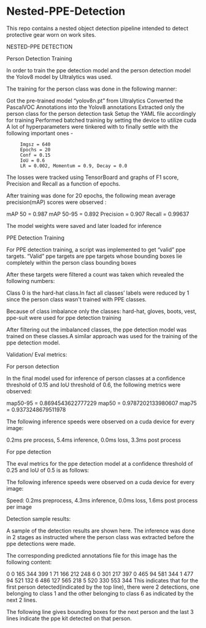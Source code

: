 # Nested-PPE-Detection
This repo contains a nested object detection pipeline intended to detect protective gear worn on work sites.

NESTED-PPE DETECTION

Person Detection Training 

In order to train the ppe detection model and the person detection model the Yolov8 model by Ultralytics was used.

The training for the person class was done in the following manner:

Got the pre-trained model “yolov8n.pt” from Ultralytics
Converted the PascalVOC Annotations into the Yolov8 annotations
Extracted only the person class for the person detection task
Setup the YAML file accordingly for training
Performed batched training by setting the device to utilize cuda
A lot of hyperparameters were tinkered with to finally settle with the following important ones - 
         
         Imgsz = 640
         Epochs = 20
         Conf = 0.15
         IoU = 0.6
         LR = 0.002, Momentum = 0.9, Decay = 0.0

The losses were tracked using TensorBoard and graphs of F1 score, Precision and Recall as a function of epochs.

After training was done for 20 epochs, the following mean average precision(mAP) scores were observed : 

mAP 50 = 0.987
mAP 50-95 = 0.892
Precision = 0.907
Recall = 0.99637

The model weights were saved and later loaded for inference

PPE Detection Training

For PPE detection training, a script was implemented to get “valid” ppe targets.
“Valid” ppe targets are ppe targets whose bounding boxes lie completely within the person class bounding boxes

After these targets were filtered a count was taken which revealed the following numbers:



Class 0 is the hard-hat class.In fact all classes’ labels were reduced by 1 since the person class wasn't trained with PPE classes.

Because of class imbalance only the classes: hard-hat, gloves, boots, vest, ppe-suit were used for ppe detection training 

After filtering out the imbalanced classes, the ppe detection model was trained on these classes.A similar approach was used for the training of the ppe detection model.


Validation/ Eval metrics:

For person detection

In the final model used for inference of person classes at a confidence threshold of 0.15 and IoU threshold of 0.6, the following metrics were observed:

map50-95 =  0.8694543622777229
map50 =  0.9787202133980607
map75 =  0.9373248679511978

The following inference speeds were observed on a cuda device for every image:

 0.2ms pre process, 5.4ms inference, 0.0ms loss, 3.3ms post process 

For ppe detection

The eval metrics for the ppe detection model at a confidence threshold of 0.25 and IoU of 0.5 is as follows:

The following inference speeds were observed on a cuda device for every image:

Speed: 0.2ms preprocess, 4.3ms inference, 0.0ms loss, 1.6ms post process per image

Detection sample results:

A sample of the detection results are shown here.
The inference was done in 2 stages as instructed where the person class was extracted before the ppe detections were made.




The corresponding predicted annotations file for this image has the following content:

0 0 165 344 399 
1 71 166 212 248 
6 0 301 217 397 
0 465 94 581 344 
1 477 94 521 132 
6 486 127 565 218 
5 520 330 553 344 
This indicates that for the first person detected(indicated by the top line), there were 2 detections, one belonging to class 1 and the other belonging to class 6 as indicated by the next 2 lines.

The following line gives bounding boxes for the next person and the last 3 lines indicate the ppe kit detected on that person.

